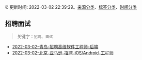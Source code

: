 :alarm_clock: 更新时间: 2022-03-02 22:39:29。[来源分类](../README.md)、[标签分类](../TAGS.md)、[时间分类](../TIMELINE.md)

## 招聘面试


> 关键字：`招聘`、`面试`



- [2022-03-02-青岛-招聘高级软件工程师-后端](https://www.v2ex.com/t/837537) 
- [2022-03-02-北京-亚马逊-招聘-iOS/Android-工程师](https://www.v2ex.com/t/837530) 